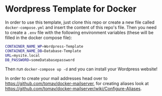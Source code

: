# Wordpress Template for Docker
In order to use this template, just clone this repo or create a new file called `docker-compose.yml` and insert the content of this repo's file. Then you need to create a `.env` file with the following environment variables (these will be filled in the docker compose file):

```bash
CONTAINER_NAME_WP=Wordpress-Template
CONTAINER_NAME_DB=Database-Template
URL=mysite.local
DB_PASSWORD=someDatabasepassword
```

Then run `docker-compose up -d` and you can install your Wordpress website!

In order to create your mail addresses head over to https://github.com/tomav/docker-mailserver, for creating aliases look at https://github.com/tomav/docker-mailserver/wiki/Configure-Aliases.
